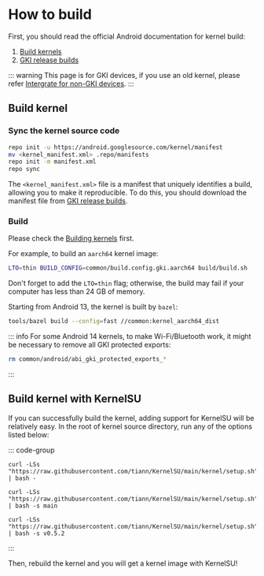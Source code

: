 # How to build

First, you should read the official Android documentation for kernel build:

1. [Build kernels](https://source.android.com/docs/setup/build/building-kernels)
2. [GKI release builds](https://source.android.com/docs/core/architecture/kernel/gki-release-builds)

::: warning
This page is for GKI devices, if you use an old kernel, please refer [Intergrate for non-GKI devices](how-to-integrate-for-non-gki).
:::

## Build kernel

### Sync the kernel source code

```sh
repo init -u https://android.googlesource.com/kernel/manifest
mv <kernel_manifest.xml> .repo/manifests
repo init -m manifest.xml
repo sync
```

The `<kernel_manifest.xml>` file is a manifest that uniquely identifies a build, allowing you to make it reproducible. To do this, you should download the manifest file from [GKI release builds](https://source.android.com/docs/core/architecture/kernel/gki-release-builds).

### Build

Please check the [Building kernels](https://source.android.com/docs/setup/build/building-kernels) first.

For example, to build an `aarch64` kernel image:

```sh
LTO=thin BUILD_CONFIG=common/build.config.gki.aarch64 build/build.sh
```

Don't forget to add the `LTO=thin` flag; otherwise, the build may fail if your computer has less than 24 GB of memory.

Starting from Android 13, the kernel is built by `bazel`:

```sh
tools/bazel build --config=fast //common:kernel_aarch64_dist
```

::: info
For some Android 14 kernels, to make Wi-Fi/Bluetooth work, it might be necessary to remove all GKI protected exports:

```sh
rm common/android/abi_gki_protected_exports_*
```
:::

## Build kernel with KernelSU

If you can successfully build the kernel, adding support for KernelSU will be relatively easy. In the root of kernel source directory, run any of the options listed below:

::: code-group

```sh[Latest tag (stable)]
curl -LSs "https://raw.githubusercontent.com/tiann/KernelSU/main/kernel/setup.sh" | bash -
```

```sh[main branch (dev)]
curl -LSs "https://raw.githubusercontent.com/tiann/KernelSU/main/kernel/setup.sh" | bash -s main
```

```sh[Select tag (such as v0.5.2)]
curl -LSs "https://raw.githubusercontent.com/tiann/KernelSU/main/kernel/setup.sh" | bash -s v0.5.2
```

:::

Then, rebuild the kernel and you will get a kernel image with KernelSU!
